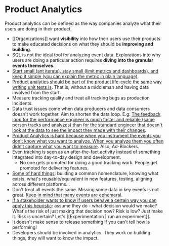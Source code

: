 # Product Analytics

Product analytics can be defined as the way companies analyze what their users are doing in their product.

- [[Organizations]] want **visibility** into how their users use their products to make educated decisions on what they should be **improving and building**.
- SQL is not the ideal tool for analyzing event data. Explorations into why users are doing a particular action requires **diving into the granular events themselves**.
- [Start small (ant iterate), stay small (limit metrics and dashboards), and keep it simple (you can explain the metric in plain language)](https://twitter.com/0xferruccio/status/1501983388399325191).
- [Product analytics should be part of the product life-cycle the same way writing unit tests is](https://youtu.be/qK6vAJKh6fo). That is, without a middleman and having data involved from the start.
- Measure tracking quality and treat all tracking bugs as production incidents.
- Data trust issues come when data producers and data consumers doesn't work together. Aim to shorten the data loop. E.g: [The feedback loop for the performance engineer is much faster and reliable (same person tracks and analyzes) than for the standard engineer that doesn't look at the data to see the impact they made with their changes](https://www.heavybit.com/library/podcasts/the-right-track/ep-8-defining-the-data-scientist-with-josh-wills-of-weavegrid/).
- [Product Analytics is hard because when you instrument the events you don’t know what you want to analyze. When you analyze them you often didn’t capture what you want to measure](https://twitter.com/pedram_navid/status/1511362347490631782). Also, Ad-Blockers.
- Even tracking is seen as an after-the-fact activity instead of something integrated into day-to-day design and development.
	- No one gets promoted for doing a good tracking work. People get promoted for delivering features.
- [Some of hard things](https://twitter.com/_MRogers/status/1511426752735760392): building a common nomenclature, knowing what exists, what's reusable/equivalent in new features, testing, aligning across different platforms...
- Don't treat all events the same. Missing some data in key events is not great. [Keep in mind that many events are ephemeral](https://twitter.com/johncutlefish/status/1511596224964534278).
- [If a stakeholder wants to know if users behave a certain way you can apply this heuristic](https://twitter.com/teej_m/status/1456719714420289536): assume they do - what decision would we make? What's the risk of just making that decision now? Risk is low? Just make it. Risk is uncertain? Let's [[Experimentation | run an experiment]].
- It doesn't make sense to release something if you can't tell how is performing!
- Developers should be involved in analytics. They work on building things, they will want to know the impact.